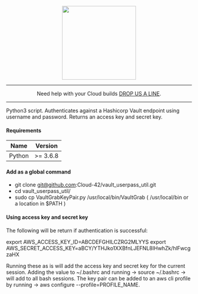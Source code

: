 <p align="center">
  <a href="https://www.cloud42.io/" target="_blank" rel="Homepage">
  <img width="200" height="200" src="https://www.cloud42.io/wp-content/uploads/2020/01/transparent_small.png">
  </a>
</p>

---
<p align="center">Need help with your Cloud builds <a href="https://www.cloud42.io/contact/" target="_blank" rel="ContactUS"> DROP US A LINE</a>.</p>

---
Python3 script. Authenticates against a Hashicorp Vault endpoint using username and password. Returns an access key and secret key.

#### Requirements

| Name | Version |
|------|---------|
| Python | >= 3.6.8 |

#### Add as a global command

* git clone git@github.com:Cloud-42/vault\_userpass\_util.git
* cd vault\_userpass\_util/
* sudo cp VaultGrabKeyPair.py /usr/local/bin/VaultGrab ( /usr/local/bin or a location in $PATH )

#### Using access key and secret key
The following will be return if authentication is successful:

export AWS\_ACCESS\_KEY\_ID=ABCDEFGHILCZRG2MLYYS
export AWS\_SECRET\_ACCESS\_KEY=aBCY/YTHJko1XXBfnLJEFNL8IHwhZk/hlFwcgzaHX

Running these as is will add the access key and secret key for the current session. Adding the value to ~/.bashrc and running -> source ~/.bashrc -> will add to all bash sessions. The key pair can be added to an aws cli profile by running -> aws configure --profile=PROFILE\_NAME.

